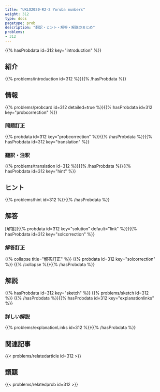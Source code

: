 ```yaml
---
title: "UKLO2020-R2-2 Yoruba numbers"
weight: 312
type: docs
pagetype: prob
description: "翻訳・ヒント・解答・解説のまとめ"
problems: 
- 312
---
```


{{% hasProbdata id=312 key="introduction" %}}

## 紹介

{{% problems/introduction id=312 %}}{{% /hasProbdata %}}

## 情報

{{% problems/probcard id=312 detailed=true %}}{{% hasProbdata id=312 key="probcorrection" %}}

### 問題訂正

{{% probdata id=312 key="probcorrection" %}}{{% /hasProbdata %}}{{% hasProbdata id=312 key="translation" %}}

### 翻訳・注釈

{{% problems/translation id=312 %}}{{% /hasProbdata %}}{{% hasProbdata id=312 key="hint" %}}

## ヒント

{{% problems/hint id=312 %}}{{% /hasProbdata %}}

## 解答

[解答]({{% probdata id=312 key="solution" default="link" %}}){{% hasProbdata id=312 key="solcorrection" %}}

### 解答訂正

{{% collapse title="解答訂正" %}}
{{% probdata id=312 key="solcorrection" %}}
{{% /collapse %}}{{% /hasProbdata %}}

## 解説

{{% hasProbdata id=312 key="sketch" %}}
{{% problems/sketch id=312 %}}
{{% /hasProbdata %}}{{% hasProbdata id=312 key="explanationlinks" %}}

### 詳しい解説

{{% problems/explanationLinks id=312 %}}{{% /hasProbdata %}}

## 関連記事

{{< problems/relatedarticle id=312 >}}

## 類題

{{< problems/relatedprob id=312 >}}
